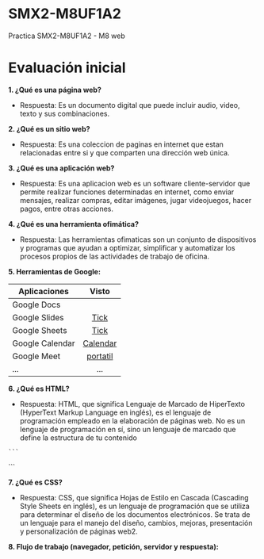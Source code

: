 # SMX2-M8UF1A2
Practica SMX2-M8UF1A2 - M8 web
# Evaluación inicial

**1. ¿Qué es una página web?**

   - Respuesta: Es un documento digital que puede incluir audio, video, texto y sus combinaciones.

**2. ¿Qué es un sitio web?**

   - Respuesta: Es una coleccion de paginas en internet que estan relacionadas entre si y que comparten una dirección web única.

**3. ¿Qué es una aplicación web?**

   - Respuesta: Es una aplicacion web es un software cliente-servidor que permite realizar funciones determinadas en internet, como enviar mensajes, realizar compras, editar imágenes, jugar videojuegos, hacer pagos, entre otras acciones.

**4. ¿Qué es una herramienta ofimática?**

   - Respuesta: Las herramientas ofimaticas son un conjunto de dispositivos y programas que ayudan a optimizar, simplificar y automatizar los procesos propios de las actividades de trabajo de oficina.

**5. Herramientas de Google:**

|Aplicaciones |Visto|
|---------------|:----------:|
|Google Docs| |[Tick](https://github.com/alexandra0720/SMX2-M8UF1A2/blob/main/Captura%20de%20pantalla%202023-09-29%20161651.png)|
|Google Slides|[Tick]()|
|Google Sheets|[Tick]()|
|Google Calendar|[Calendar]()|
|Google Meet|[portatil]()|
|...|...|

**6. ¿Qué es HTML?**

   - Respuesta: HTML, que significa Lenguaje de Marcado de HiperTexto (HyperText Markup Language en inglés), es el lenguaje de programación empleado en la elaboración de páginas web. No es un lenguaje de programación en sí, sino un lenguaje de marcado que define la estructura de tu contenido

    ```
<D0CTYPE html>
<html lang="en">
<head>
    <meta charset="UFT-8">
    <meta http-equiv="X-UA-Compatible" content="IE=edge">
    <meta name="viewport" content="wiidth, initial-scale=1.0">
    <title> Document </title>
</head>
<body>

</body>
</html>
```


**7. ¿Qué es CSS?**

   - Respuesta: CSS, que significa Hojas de Estilo en Cascada (Cascading Style Sheets en inglés), es un lenguaje de programación que se utiliza para determinar el diseño de los documentos electrónicos. Se trata de un lenguaje para el manejo del diseño, cambios, mejoras, presentación y personalización de páginas web2.

**8. Flujo de trabajo (navegador, petición, servidor y respuesta):**